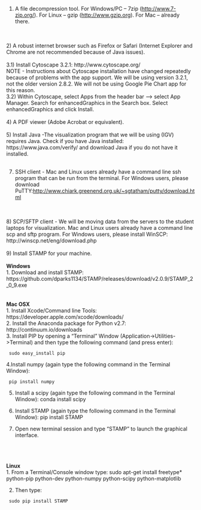 1) A file decompression tool. For Windows/PC – 7zip (http://www.7-zip.org/). For Linux – gzip (http://www.gzip.org). For Mac – already there.
<br>
<br>
2) A robust internet browser such as Firefox or Safari (Internet Explorer and Chrome are not recommended because of Java issues).
<br>
<br>
3.1) Install Cytoscape 3.2.1: http://www.cytoscape.org/
<br>
NOTE - Instructions about Cytoscape installation have changed repeatedly because of problems with the app support. We will be using version 3.2.1, not the older version 2.8.2. We will not be using Google Pie Chart app for this reason.
<br>
3.2) Within Cytoscape, select Apps from the header bar —> select App Manager. Search for enhancedGraphics in the Search box. Select enhancedGraphics and click Install.
<br>
<br>
4) A PDF viewer (Adobe Acrobat or equivalent).
<br>
<br>
5) Install Java -The visualization program that we will be using (IGV) requires Java. Check if you have Java installed: https://www.java.com/verify/ and download Java if you do not have it installed.
<br>
<br>

7) SSH client - Mac and Linux users already have a command line ssh program that can be run from the terminal. For Windows users, please download PuTTY:http://www.chiark.greenend.org.uk/~sgtatham/putty/download.html
<br>
<br>
8) SCP/SFTP client - We will be moving data from the servers to the student laptops for visualization. Mac and Linux users already have a command line scp and sftp program. For Windows users, please install WinSCP: http://winscp.net/eng/download.php
<br>
<br>
9) Install STAMP for your machine.<br>
<br>
<b>Windows</b><br>
1. Download and install STAMP:
https://github.com/dparks1134/STAMP/releases/download/v2.0.9/STAMP_2_0_9.exe
<br>
<br> 
<br>
<b>Mac OSX</b><br>
1. Install Xcode/Command line Tools:  https://developer.apple.com/xcode/downloads/ <br>
2. Install the Anaconda package for Python v2.7: http://continuum.io/downloads <br>
3. Install PIP by opening a “Terminal” Window (Application->Utilities->Terminal) and then type the following command (and press enter):

``` 
 sudo easy_install pip
```

4.Install numpy (again type the following command in the Terminal Window):

```
 pip install numpy 
```

5. Install a scipy (again type the following command in the Terminal Window):
 conda install scipy
 
6. Install STAMP (again type the following command in the Terminal Window):
 pip install STAMP 
 
7. Open new terminal session and type “STAMP” to launch the graphical interface.
<br>
<br> 
<br>
<b>Linux</b><br>
1. From a Terminal/Console window type:
 sudo apt-get install freetype* python-pip python-dev python-numpy python-scipy python-matplotlib
 
2. Then type:

```
 sudo pip install STAMP
```

<br>
<br>
